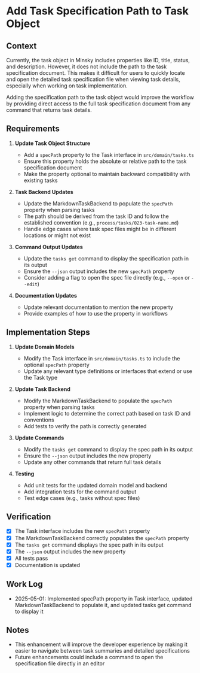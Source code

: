 # Add Task Specification Path to Task Object

## Context

Currently, the task object in Minsky includes properties like ID, title, status, and description. However, it does not include the path to the task specification document. This makes it difficult for users to quickly locate and open the detailed task specification file when viewing task details, especially when working on task implementation.

Adding the specification path to the task object would improve the workflow by providing direct access to the full task specification document from any command that returns task details.

## Requirements

1. **Update Task Object Structure**

   - Add a `specPath` property to the Task interface in `src/domain/tasks.ts`
   - Ensure this property holds the absolute or relative path to the task specification document
   - Make the property optional to maintain backward compatibility with existing tasks

2. **Task Backend Updates**

   - Update the MarkdownTaskBackend to populate the `specPath` property when parsing tasks
   - The path should be derived from the task ID and follow the established convention (e.g., `process/tasks/023-task-name.md`)
   - Handle edge cases where task spec files might be in different locations or might not exist

3. **Command Output Updates**

   - Update the `tasks get` command to display the specification path in its output
   - Ensure the `--json` output includes the new `specPath` property
   - Consider adding a flag to open the spec file directly (e.g., `--open` or `--edit`)

4. **Documentation Updates**
   - Update relevant documentation to mention the new property
   - Provide examples of how to use the property in workflows

## Implementation Steps

1. **Update Domain Models**

   - Modify the Task interface in `src/domain/tasks.ts` to include the optional `specPath` property
   - Update any relevant type definitions or interfaces that extend or use the Task type

2. **Update Task Backend**

   - Modify the MarkdownTaskBackend to populate the `specPath` property when parsing tasks
   - Implement logic to determine the correct path based on task ID and conventions
   - Add tests to verify the path is correctly generated

3. **Update Commands**

   - Modify the `tasks get` command to display the spec path in its output
   - Ensure the `--json` output includes the new property
   - Update any other commands that return full task details

4. **Testing**
   - Add unit tests for the updated domain model and backend
   - Add integration tests for the command output
   - Test edge cases (e.g., tasks without spec files)

## Verification

- [x] The Task interface includes the new `specPath` property
- [x] The MarkdownTaskBackend correctly populates the `specPath` property
- [x] The `tasks get` command displays the spec path in its output
- [x] The `--json` output includes the new property
- [x] All tests pass
- [x] Documentation is updated

## Work Log

- 2025-05-01: Implemented specPath property in Task interface, updated MarkdownTaskBackend to populate it, and updated tasks get command to display it

## Notes

- This enhancement will improve the developer experience by making it easier to navigate between task summaries and detailed specifications
- Future enhancements could include a command to open the specification file directly in an editor
